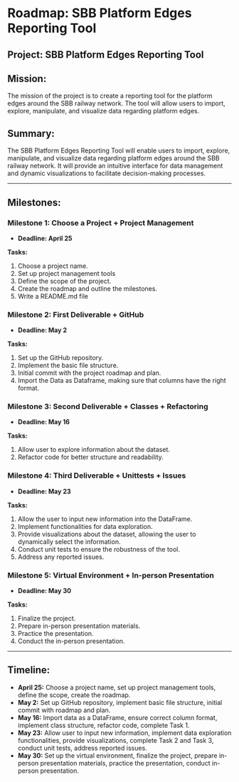 # Roadmap: SBB Platform Edges Reporting Tool 

## Project: SBB Platform Edges Reporting Tool

## Mission:
The mission of the project is to create a reporting tool for the platform edges around the SBB railway network. The tool will allow users to import, explore, manipulate, and visualize data regarding platform edges.

## Summary:
The SBB Platform Edges Reporting Tool will enable users to import, explore, manipulate, and visualize data regarding platform edges around the SBB railway network. It will provide an intuitive interface for data management and dynamic visualizations to facilitate decision-making processes.

---

## Milestones:

### Milestone 1: Choose a Project + Project Management

- **Deadline: April 25**

**Tasks:**
1. Choose a project name.
2. Set up project management tools
3. Define the scope of the project.
4. Create the roadmap and outline the milestones.
5. Write a README.md file

### Milestone 2: First Deliverable + GitHub

- **Deadline: May 2**

**Tasks:**
1. Set up the GitHub repository.
2. Implement the basic file structure.
3. Initial commit with the project roadmap and plan.
4. Import the Data as Dataframe, making sure that columns have the right format.

### Milestone 3: Second Deliverable + Classes + Refactoring

- **Deadline: May 16**

**Tasks:**
1. Allow user to explore information about the dataset.
2. Refactor code for better structure and readability.

### Milestone 4: Third Deliverable + Unittests + Issues

- **Deadline: May 23**

**Tasks:**
1. Allow the user to input new information into the DataFrame.
2. Implement functionalities for data exploration.
3. Provide visualizations about the dataset, allowing the user to dynamically select the information.
4. Conduct unit tests to ensure the robustness of the tool.
5. Address any reported issues.

### Milestone 5: Virtual Environment + In-person Presentation

- **Deadline: May 30**

**Tasks:**
1. Finalize the project.
2. Prepare in-person presentation materials.
3. Practice the presentation.
4. Conduct the in-person presentation.

---

## Timeline:

- **April 25:** Choose a project name, set up project management tools, define the scope, create the roadmap.
- **May 2:** Set up GitHub repository, implement basic file structure, initial commit with roadmap and plan.
- **May 16:** Import data as a DataFrame, ensure correct column format, implement class structure, refactor code, complete Task 1.
- **May 23:** Allow user to input new information, implement data exploration functionalities, provide visualizations, complete Task 2 and Task 3, conduct unit tests, address reported issues.
- **May 30:** Set up the virtual environment, finalize the project, prepare in-person presentation materials, practice the presentation, conduct in-person presentation.

